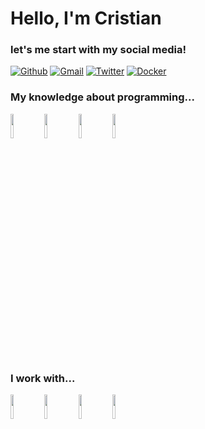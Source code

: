 # Hello, I'm Cristian
### let's me start with my social media!
[![Github](https://img.shields.io/badge/-Github-000?style=flat&logo=Github&logoColor=white)](https://github.com/Cristian0901) [![Gmail](https://img.shields.io/badge/-Gmail-c14438?style=flat&logo=gmail&logoColor=white)](mailto:crislgf1@gmail.com) [![Twitter](https://img.shields.io/badge/-Twitter-1d9bf0?style=flat&logo=twitter&logoColor=white)](https://twitter.com/Cristian090107) [![Docker](https://img.shields.io/badge/-Docker-002c66?style=flat&logo=docker&logoColor=white)](https://twitter.com/Cristian090107)

### My knowledge about programming...
<code><img width="10%" src="https://www.vectorlogo.zone/util/preview.html?image=/logos/python/python-icon.svg"></code> <code><img width="10%" src="https://upload.vectorlogo.zone/logos/javascript/images/239ec8a4-163e-4792-83b6-3f6d96911757.svg"></code> <code><img width="10%" src="https://www.vectorlogo.zone/util/preview.html?image=/logos/w3_css/w3_css-icon.svg"></code> <code><img width="10%" src="https://www.vectorlogo.zone/util/preview.html?image=/logos/w3_html5/w3_html5-icon.svg"></code> 

### I work with...
<code><img width="10%" src="https://www.vectorlogo.zone/util/preview.html?image=/logos/github/github-icon.svg"></code> <code><img width="10%" src="https://www.vectorlogo.zone/util/preview.html?image=/logos/gitkraken/gitkraken-icon.svg"></code> <code><img width="10%" src="https://www.vectorlogo.zone/util/preview.html?image=/logos/git-scm/git-scm-icon.svg"></code> <code><img width="10%" src="https://www.vectorlogo.zone/util/preview.html?image=/logos/visualstudio_code/visualstudio_code-icon.svg"></code> 